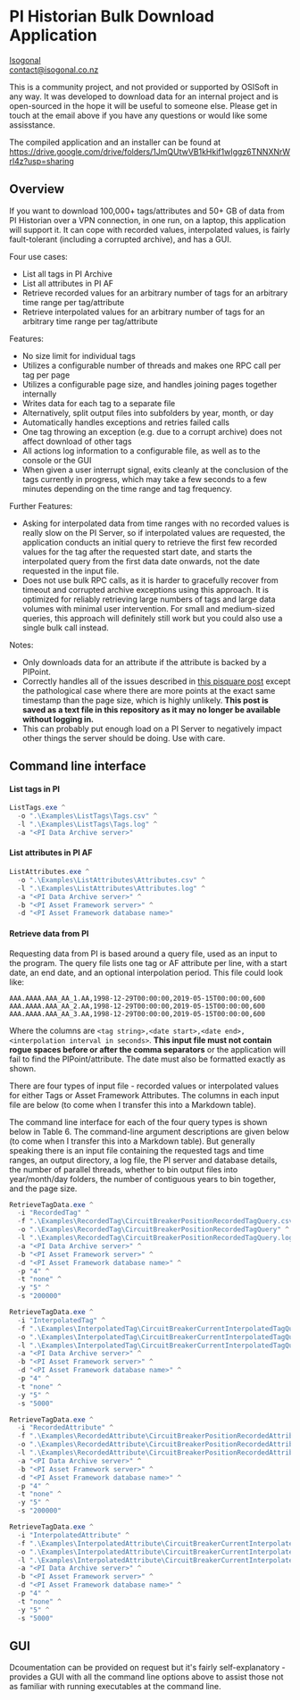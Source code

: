 # PI Historian Bulk Download Application #

[Isogonal](https://isogonal.co.nz)  
contact@isogonal.co.nz

This is a community project, and not provided or supported by OSISoft in any way. It was developed to download data for an internal project and is open-sourced in the hope it will be useful to someone else. Please get in touch at the email above if you have any questions or would like some assisstance.

The compiled application and an installer can be found at https://drive.google.com/drive/folders/1JmQUtwVB1kHkif1wIggz6TNNXNrWrl4z?usp=sharing 

## Overview

If you want to download 100,000+ tags/attributes and 50+ GB of data from PI Historian over a VPN connection, in one run, on a laptop, this application will support it. It can cope with recorded values, interpolated values, is fairly fault-tolerant (including a corrupted archive), and has a GUI.

Four use cases:

* List all tags in PI Archive
* List all attributes in PI AF
* Retrieve recorded values for an arbitrary number of tags for an arbitrary time range per tag/attribute
* Retrieve interpolated values for an arbitrary number of tags for an arbitrary time range per tag/attribute

Features:

* No size limit for individual tags
* Utilizes a configurable number of threads and makes one RPC call per tag per page
* Utilizes a configurable page size, and handles joining pages together internally
* Writes data for each tag to a separate file
* Alternatively, split output files into subfolders by year, month, or day
* Automatically handles exceptions and retries failed calls
* One tag throwing an exception (e.g. due to a corrupt archive) does not affect download of other tags
* All actions log information to a configurable file, as well as to the console or the GUI
* When given a user interrupt signal, exits cleanly at the conclusion of the tags currently in progress, which may take a few seconds to a few minutes depending on the time range and tag frequency. 

Further Features:

* Asking for interpolated data from time ranges with no recorded values is really slow on the PI Server, so if interpolated values are requested, the application conducts an initial query to retrieve the first few recorded values for the tag after the requested start date, and starts the interpolated query from the first data date onwards, not the date requested in the input file.
* Does not use bulk RPC calls, as it is harder to gracefully recover from timeout and corrupted archive exceptions using this approach. It is optimized for reliably retrieving large numbers of tags and large data volumes with minimal user intervention. For small and medium-sized queries, this approach will definitely still work but you could also use a single bulk call instead.

Notes:

* Only downloads data for an attribute if the attribute is backed by a PIPoint.
* Correctly handles all of the issues described in [this pisquare post](https://pisquare.osisoft.com/thread/40099-deep-dive-explaining-custom-getlargerecordedvalues-as-a-workaround-to-arcmaxcollect) except the pathological case where there are more points at the exact same timestamp than the page size, which is highly unlikely. **This post is saved as a text file in this repository as it may no longer be available without logging in.**
* This can probably put enough load on a PI Server to negatively impact other things the server should be doing. Use with care. 

## Command line interface

#### List tags in PI

```powershell
ListTags.exe ^
  -o ".\Examples\ListTags\Tags.csv" ^
  -l ".\Examples\ListTags\Tags.log" ^
  -a "<PI Data Archive server>"
```

#### List attributes in PI AF

```powershell
ListAttributes.exe ^
  -o ".\Examples\ListAttributes\Attributes.csv" ^
  -l ".\Examples\ListAttributes\Attributes.log" ^
  -a "<PI Data Archive server>" ^
  -b "<PI Asset Framework server>" ^
  -d "<PI Asset Framework database name>"
```

#### Retrieve data from PI

Requesting data from PI is based around a query file, used as an input to the program. The query file lists one tag or AF attribute per line, with a start date, an end date, and an optional interpolation period. This file could look like:

```
AAA.AAAA.AAA_AA_1.AA,1998-12-29T00:00:00,2019-05-15T00:00:00,600
AAA.AAAA.AAA_AA_2.AA,1998-12-29T00:00:00,2019-05-15T00:00:00,600
AAA.AAAA.AAA_AA_3.AA,1998-12-29T00:00:00,2019-05-15T00:00:00,600
```

Where the columns are `<tag string>,<date start>,<date end>,<interpolation interval in seconds>`. **This input file must not contain rogue spaces before or after the comma separators** or the application will fail to find the PIPoint/attribute. The date must also be formatted exactly as shown.

There are four types of input file - recorded values or interpolated values for either Tags or Asset Framework Attributes. The columns in each input file are below (to come when I transfer this into a Markdown table).

The command line interface for each of the four query types is shown below in Table 6. The command-line argument descriptions are given below (to come when I transfer this into a Markdown table). But generally speaking there is an input file containing the requested tags and time ranges, an output directory, a log file, the PI server and database details, the number of parallel threads, whether to bin output files into year/month/day folders, the number of contiguous years to bin together, and the page size. 

```powershell
RetrieveTagData.exe ^
  -i "RecordedTag" ^
  -f ".\Examples\RecordedTag\CircuitBreakerPositionRecordedTagQuery.csv" ^
  -o ".\Examples\RecordedTag\CircuitBreakerPositionRecordedTagQuery" ^
  -l ".\Examples\RecordedTag\CircuitBreakerPositionRecordedTagQuery.log" ^
  -a "<PI Data Archive server>" ^
  -b "<PI Asset Framework server>" ^
  -d "<PI Asset Framework database name>" ^
  -p "4" ^
  -t "none" ^
  -y "5" ^
  -s "200000"
```

```powershell
RetrieveTagData.exe ^
  -i "InterpolatedTag" ^
  -f ".\Examples\InterpolatedTag\CircuitBreakerCurrentInterpolatedTagQuery.csv" ^
  -o ".\Examples\InterpolatedTag\CircuitBreakerCurrentInterpolatedTagQuery" ^
  -l ".\Examples\InterpolatedTag\CircuitBreakerCurrentInterpolatedTagQuery.log" ^
  -a "<PI Data Archive server>" ^
  -b "<PI Asset Framework server>" ^
  -d "<PI Asset Framework database name>" ^
  -p "4" ^
  -t "none" ^
  -y "5" ^
  -s "5000"
```

```powershell
RetrieveTagData.exe ^
  -i "RecordedAttribute" ^
  -f ".\Examples\RecordedAttribute\CircuitBreakerPositionRecordedAttributeQuery.csv" ^
  -o ".\Examples\RecordedAttribute\CircuitBreakerPositionRecordedAttributeQuery" ^
  -l ".\Examples\RecordedAttribute\CircuitBreakerPositionRecordedAttributeQuery.log" ^
  -a "<PI Data Archive server>" ^
  -b "<PI Asset Framework server>" ^
  -d "<PI Asset Framework database name>" ^
  -p "4" ^
  -t "none" ^
  -y "5" ^
  -s "200000"
```  

```powershell
RetrieveTagData.exe ^
  -i "InterpolatedAttribute" ^
  -f ".\Examples\InterpolatedAttribute\CircuitBreakerCurrentInterpolatedAttributeQuery.csv" ^
  -o ".\Examples\InterpolatedAttribute\CircuitBreakerCurrentInterpolatedAttributeQuery" ^
  -l ".\Examples\InterpolatedAttribute\CircuitBreakerCurrentInterpolatedAttributeQuery.log" ^
  -a "<PI Data Archive server>" ^
  -b "<PI Asset Framework server>" ^
  -d "<PI Asset Framework database name>" ^
  -p "4" ^
  -t "none" ^
  -y "5" ^
  -s "5000"
```

## GUI

Dcoumentation can be provided on request but it's fairly self-explanatory - provides a GUI with all the command line options above to assist those not as familiar with running executables at the command line.
